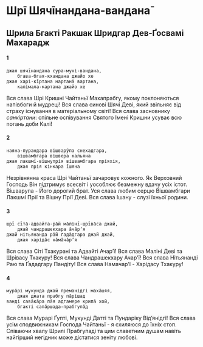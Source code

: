 # Шрī Шячīнандана-вандана̄

## Шрила Бгакті Ракшак Шридгар Дев-Ґосвамі Махарадж 

#### 1

    джая шячīнандана сура-муні-вандана,
        бгава-бгая-кхандана джайо хе
    джая харі-кīртана нартана̄ вартана,
        калімала-картана джайо хе

Вся слава Шрі Кришні Чайтаньї Махапрабгу, якому поклоняються напівбоги й мудреці! Вся слава синові Шячі Деві, який звільняє від страху існування в матеріальному світі! Вся слава засновнику *санкіртани*: спільне оспівування Святого Імені Кришни усуває всю погань доби Калі!

#### 2

    наяна-пурандара вішварӯпа снехадгара,
        вішвамбгара вішвера кальяна
    джая лакшмī-вішнупрія вішвамбгара пріяхія,
        джая прія кінкара īшяна

Незрівнянна краса Шрі Чайтаньї зачаровує кожного. Як Верховний Господь Він підтримує всесвіт і уособлює безмежну вдачу усіх істот. Вішварупа - Його дорогий брат. Уся слава любим серцю Вішвамбгари Лакшмі Прії та Вішну Прії Деві. Вся слава Ішану - слузі їхньої родини.

#### 3

    шрī сīта̄-адвайта-ра̄й ма̄лінī-шрīва̄са джай,
        джай чандрашєкхара а̄ча̄рʼя
    джай нітьянанда ра̄й ґада̄дгара джай джай,
        джая харіда̄с на̄ма̄ча̄рʼя

Вся слава Сіті Тхакурані та Адвайті Ачар’ї! Вся слава Маліні Деві та Шрівасу Тхакуру! Вся слава Чандрашекхару Ачар'ї! Вся слава Нітьянанді Раю та Ґададгару Пандіту! Вся слава Намачар'ї - Харідасу Тхакуру!

#### 4

    мура̄рі мукунда джай преманідгі маха̄шяя,
        джая джата прабгу па̄рішад
    ванді сава̄ка̄ра па̄я адгамере крипа̄ хой,
        бгакті сапа̄ршада-прабгупа̄д

Вся слава Мурарі Ґупті, Мукунді Датті та Пундаріку Відʼянідгі! Вся слава усім сподвижникам Господа Чайтаньї - я схиляюся до їхніх стоп. Співаючи хвалу Шрилі Прабгупаді та цим славетним душам навіть найгірший негідник може дістатися зеніту любові.
